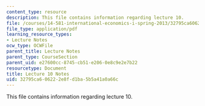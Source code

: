 ```yaml
---
content_type: resource
description: This file contains information regarding lecture 10.
file: /courses/14-581-international-economics-i-spring-2013/32795ca606222e8fd1ba5b5a41a0a66c_MIT14_581S13_classnotes10.pdf
file_type: application/pdf
learning_resource_types:
- Lecture Notes
ocw_type: OCWFile
parent_title: Lecture Notes
parent_type: CourseSection
parent_uid: e27600cc-8745-cb51-e206-0e8c9e2e7b22
resourcetype: Document
title: Lecture 10 Notes
uid: 32795ca6-0622-2e8f-d1ba-5b5a41a0a66c
---
```

This file contains information regarding lecture 10.


